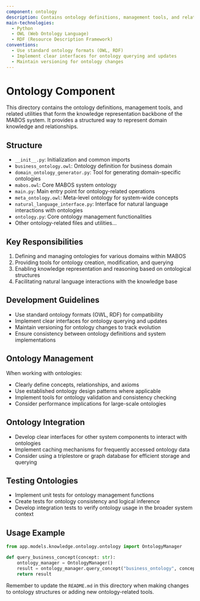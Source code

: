 ```yaml
---
component: ontology
description: Contains ontology definitions, management tools, and related utilities for MABOS
main-technologies:
  - Python
  - OWL (Web Ontology Language)
  - RDF (Resource Description Framework)
conventions:
  - Use standard ontology formats (OWL, RDF)
  - Implement clear interfaces for ontology querying and updates
  - Maintain versioning for ontology changes
---
```


# Ontology Component

This directory contains the ontology definitions, management tools, and related utilities that form the knowledge representation backbone of the MABOS system. It provides a structured way to represent domain knowledge and relationships.

## Structure

- `__init__.py`: Initialization and common imports
- `business_ontology.owl`: Ontology definition for business domain
- `domain_ontology_generator.py`: Tool for generating domain-specific ontologies
- `mabos.owl`: Core MABOS system ontology
- `main.py`: Main entry point for ontology-related operations
- `meta_ontology.owl`: Meta-level ontology for system-wide concepts
- `natural_language_interface.py`: Interface for natural language interactions with ontologies
- `ontology.py`: Core ontology management functionalities
- Other ontology-related files and utilities...

## Key Responsibilities

1. Defining and managing ontologies for various domains within MABOS
2. Providing tools for ontology creation, modification, and querying
3. Enabling knowledge representation and reasoning based on ontological structures
4. Facilitating natural language interactions with the knowledge base

## Development Guidelines

- Use standard ontology formats (OWL, RDF) for compatibility
- Implement clear interfaces for ontology querying and updates
- Maintain versioning for ontology changes to track evolution
- Ensure consistency between ontology definitions and system implementations

## Ontology Management

When working with ontologies:
- Clearly define concepts, relationships, and axioms
- Use established ontology design patterns where applicable
- Implement tools for ontology validation and consistency checking
- Consider performance implications for large-scale ontologies

## Ontology Integration

- Develop clear interfaces for other system components to interact with ontologies
- Implement caching mechanisms for frequently accessed ontology data
- Consider using a triplestore or graph database for efficient storage and querying

## Testing Ontologies

- Implement unit tests for ontology management functions
- Create tests for ontology consistency and logical inference
- Develop integration tests to verify ontology usage in the broader system context

## Usage Example

```python
from app.models.knowledge.ontology.ontology import OntologyManager

def query_business_concept(concept: str):
    ontology_manager = OntologyManager()
    result = ontology_manager.query_concept("business_ontology", concept)
    return result
```

Remember to update the `README.md` in this directory when making changes to ontology structures or adding new ontology-related tools.